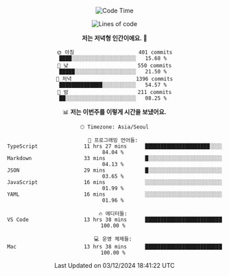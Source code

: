 <div align='center'>
 
<!--START_SECTION:waka-->
![Code Time](http://img.shields.io/badge/Code%20Time-4%2C000%20hrs-blue)

![Lines of code](https://img.shields.io/badge/%EC%A0%80%EB%8A%94%20%EC%97%AC%ED%83%9C%EA%B9%8C%EC%A7%80%20-1.5%20million%20%EC%A4%84%EC%9D%98%20%EC%BD%94%EB%93%9C%EB%A5%BC%20%EC%9E%91%EC%84%B1%ED%96%88%EC%96%B4%EC%9A%94.-blue)

**저는 저녁형 인간이에요. 🦉** 

```text
🌞 아침                     401 commits         ████░░░░░░░░░░░░░░░░░░░░░   15.68 % 
🌆 낮　                     550 commits         █████░░░░░░░░░░░░░░░░░░░░   21.50 % 
🌃 저녁                     1396 commits        ██████████████░░░░░░░░░░░   54.57 % 
🌙 밤　                     211 commits         ██░░░░░░░░░░░░░░░░░░░░░░░   08.25 % 
```


📊 **저는 이번주를 이렇게 시간을 보냈어요.** 

```text
🕑︎ Timezone: Asia/Seoul

💬 프로그래밍 언어들: 
TypeScript               11 hrs 27 mins      █████████████████████░░░░   84.04 % 
Markdown                 33 mins             █░░░░░░░░░░░░░░░░░░░░░░░░   04.13 % 
JSON                     29 mins             █░░░░░░░░░░░░░░░░░░░░░░░░   03.65 % 
JavaScript               16 mins             ░░░░░░░░░░░░░░░░░░░░░░░░░   01.99 % 
YAML                     16 mins             ░░░░░░░░░░░░░░░░░░░░░░░░░   01.96 % 

🔥 에디터들: 
VS Code                  13 hrs 38 mins      █████████████████████████   100.00 % 

💻 운영 체제들: 
Mac                      13 hrs 38 mins      █████████████████████████   100.00 % 
```


 Last Updated on 03/12/2024 18:41:22 UTC
<!--END_SECTION:waka-->
 </div>
<!---
Emewjin/Emewjin is a ✨ special ✨ repository because its `README.md` (this file) appears on your GitHub profile.
You can click the Preview link to take a look at your changes.
--->
